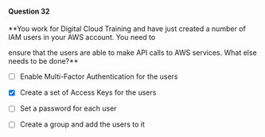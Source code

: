 #### Question  32


**You work for Digital Cloud Training and have just created a number of IAM users in your AWS account. You need to

ensure that the users are able to make API calls to AWS services. What else needs to be done?**


- [ ] Enable Multi-Factor Authentication for the users


- [x] Create a set of Access Keys for the users


- [ ] Set a password for each user


- [ ] Create a group and add the users to it

